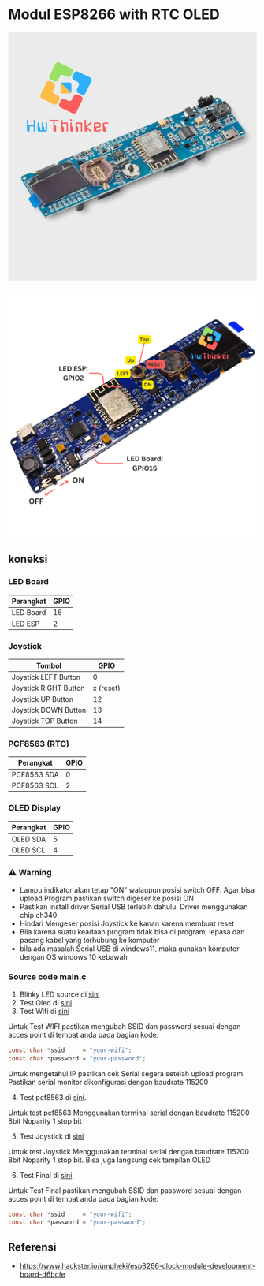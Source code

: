 # Modul ESP8266 with RTC OLED
![](https://github.com/hwthinker/esp8266-18650-rtc-oled/blob/main/picture/01.jpg)

![](https://github.com/hwthinker/esp8266-18650-rtc-oled/blob/main/picture/02.png)

## koneksi
### LED Board
| Perangkat   | GPIO |
|-------------|------|
| LED Board   | 16   | 
| LED ESP     | 2    |

### Joystick
| Tombol               | GPIO |
|----------------------|------|
| Joystick LEFT Button  | 0    |
| Joystick RIGHT Button | x (reset)   |
| Joystick UP Button    | 12   | 
| Joystick DOWN Button  | 13   | 
| Joystick TOP Button   | 14   |

### PCF8563 (RTC)
| Perangkat  | GPIO |
|------------|------|
| PCF8563 SDA| 0    | 
| PCF8563 SCL| 2    |

### OLED Display
| Perangkat | GPIO |
|-----------|------|
| OLED SDA  | 5    | 
| OLED SCL  | 4    |

### ⚠️ Warning
- Lampu indikator akan tetap "ON" walaupun posisi switch OFF. Agar bisa upload Program pastikan switch digeser ke posisi ON  
- Pastikan install driver  Serial USB terlebih dahulu. Driver menggunakan chip ch340
- Hindari Mengeser posisi Joystick ke kanan karena membuat reset 
- Bila karena suatu keadaan program tidak bisa di program, lepasa dan pasang kabel  yang terhubung ke komputer
- bila ada masalah Serial USB di windows11, maka gunakan komputer dengan OS windows 10 kebawah

### Source code main.c
1. Blinky LED source di [sini](https://github.com/hwthinker/esp8266-18650-rtc-oled/blob/main/src/01-blinky/main.cpp)
2. Test Oled di [sini](https://github.com/hwthinker/esp8266-18650-rtc-oled/blob/main/src/02-oled/main.cpp)
3. Test Wifi di [sini](https://github.com/hwthinker/esp8266-18650-rtc-oled/blob/main/src/03-wifi/main.cpp)

Untuk Test WIFI pastikan mengubah SSID dan password sesuai dengan acces point di tempat anda pada bagian kode:
```C
const char *ssid     = "your-wifi";  
const char *password = "your-password";  
```
Untuk mengetahui IP pastikan cek Serial segera setelah upload program. Pastikan serial monitor dikonfigurasi dengan baudrate 115200


4. Test pcf8563 di [sini](https://github.com/hwthinker/esp8266-18650-rtc-oled/blob/main/src/04-pcf8563/main.cpp). 

Untuk test pcf8563 Menggunakan terminal serial dengan baudrate 115200 8bit Noparity 1 stop bit

5. Test Joystick di [sini](https://github.com/hwthinker/esp8266-18650-rtc-oled/blob/main/src/05-joystick/main.cpp)

Untuk test Joystick Menggunakan terminal serial dengan baudrate 115200 8bit Noparity 1 stop bit. Bisa juga langsung cek tampilan OLED

6. Test Final  di [sini](https://github.com/hwthinker/esp8266-18650-rtc-oled/blob/main/src/06-all/main.cpp)

Untuk Test Final pastikan mengubah SSID dan password sesuai dengan acces point di tempat anda pada bagian kode:

```C
const char *ssid     = "your-wifi";  
const char *password = "your-password";  
```

## Referensi
- https://www.hackster.io/umpheki/esp8266-clock-module-development-board-d6bcfe
